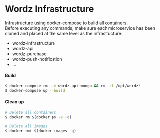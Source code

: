# Wordz Infrastructure

Infrastructure using docker-compose to build all containers.  
Before executing any commands, make sure each microservice has been cloned and placed at the same level as the infrastructure:  
- wordz-infrastructure  
- wordz-api  
- wordz-purchase  
- wordz-push-notification
- ...  

#### Build
```sh
$ docker-compose rm -fv wordz-api-mongo && rm -rf /opt/wordz*
$ docker-compose up --build
```


#### Clean up

```sh
# Delete all containers
$ docker rm $(docker ps -a -q)  

# Delete all images
$ docker rmi $(docker images -q)
```